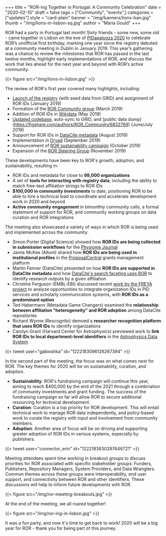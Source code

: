 +++
title = "ROR-ing Together in Portugal: A Community Celebration"
date = "2020-02-10"
draft = false
tags = ["Community", "events",]
categories = ["updates"]
style = "card-plain"
banner = "/img/banners/lions-ban.jpg"
thumb = "/img/lions-in-lisbon-sq.jpg"
author = "Maria Gould"
+++

ROR had a party in Portugal last month! Sixty friends - some new, some old - came together in Lisbon on the eve of [PIDapalooza 2020](https://www.pidapalooza.org) to celebrate ROR’s unofficial first birthday, marking one year since the registry debuted at a community meeting in Dublin in January 2019. This year’s gathering was a chance to review the milestones that ROR has passed in the last twelve months, highlight early implementations of ROR, and discuss the work that lies ahead for the next year and beyond with ROR’s active community.

{{< figure src="/img/lions-in-lisbon.jpg" >}}

The review of ROR's first year covered many highlights, including:

-  [Launch of the registry](https://ror.org/blog/2019-02-10-announcing-first-ror-prototype/) (with seed data from GRID) and assignment of ROR IDs (January 2019)
-  Formation of the [ROR Community group](/supporters) (March 2019)
-  Addition of ROR IDs in [Wikidata](https://www.wikidata.org/wiki/Property:P6782) (May 2019)
-  [Updated codebase](/blog/2019-07-02-ror-development-update/), auto-sync to GRID, and [public data dump] (https://figshare.com/authors/ROR_Community/6832769) (June/July 2019)
-  Support for ROR IDs in [DataCite metadata](https://blog.datacite.org/identify-your-affiliation-with-metadata-schema-4-3/) (August 2019)
-  Implementation in [Dryad](/blog/2019-07-10-ror-ing-together-with-dryad/) (September 2019)
-  Announcement of [ROR sustainability campaign](/blog/2019-10-16-help-sustain-ror/) (October 2019)
-  Expansion of the [ROR Steering Group](/blog/2019-11-22-meet-the-ror-steering-group/) (November 2019)

These developments have been key to ROR's growth, adoption, and sustainability, resulting in:

-  ROR IDs and metadata for close to **98,000 organizations**
-  A set of **tools for interacting with registry data**, including the ability to match free-text affiliation strings to ROR IDs
-  **$100,000 in community investments** to date, positioning ROR to be able to hire a technical lead to coordinate and accelerate development work in 2020 and beyond
-  **Active community engagement** in bimonthly community calls, a formal statement of support for ROR, and community working groups on data curation and ROR integrations

The meeting also showcased a variety of ways in which ROR is being used and implemented across the community:

-  Simon Porter (Digital Science) showed how **ROR IDs are being collected in submission workflows** for the [Physiome Journal](https://journal.physiomeproject.org/)
-  Jamie McKee (Altum) shared how **ROR IDs are being used in institutional profiles** in the [ProposalCentral](https://www.altum.com/grant-making-management-system-software-tools) grants management platform
-  Martin Fenner (DataCite) presented on how **ROR IDs are supported in DataCite metadata** and how [DataCite's search faceting uses ROR](https://blog.datacite.org/affiliation-facet-new-in-datacite-search/) to identify research outputs by a given affiliation
-  Christine Ferguson (EMBL-EBI) discussed recent [work by the FREYA project](https://www.project-freya.eu/en/deliverables/freya_d4-4.pdf) to analyze opportunities to integrate organization IDs in PID services and scholarly communication systems, with **ROR IDs as a predominant option**
-  Ted Habermann (Metadata Game Changers) examined the **relationship between affiliation "heterogeneity" and ROR adoption** among DataCite repositories
-  Richard Wynne (Rescognito) demoed a **researcher recognition platform that uses ROR IDs** to identify organizations
-  Carolyn Grant (Harvard Center for Astrophysics) previewed work to **link ROR IDs to local department-level identifiers** in the [Astrophysics Data System](https://ui.adsabs.harvard.edu/)

{{< tweet user="gabioshka" id="1222183096126267394" >}}

In the second part of the meeting, the focus was on what comes next for ROR. The key themes for 2020 will be on sustainability, curation, and adoption.

-  **Sustainability**: ROR's fundraising campaign will continue this year, aiming to reach $400,000 by the end of the 2021 through a combination of community investments and grant funding. The success of the fundraising campaign so far will allow ROR to secure additional resourcing for technical development.
-  **Curation**: Curation is a top priority for ROR development. This will entail technical work to manage ROR data independently, and policy-based work to curate the registry with input and involvement from community members.
-  **Adoption**: Another area of focus will be on driving and supporting greater adoption of ROR IDs in various systems, especially by publishers.

{{< tweet user="connector_erin" id="1222183630287646721" >}}

Meeting attendees spent time working in breakout groups to discuss priorities for ROR associated with specific stakeholder groups: Funders, Publishers, Repository Managers, System Providers, and Data Wranglers. Common themes across these groups were interoperability, end user support, and connectivity between ROR and other identifiers. These discussions will help to inform future developments with ROR.

{{< figure src="/img/ror-meeting-breakouts.jpg" >}}

At the end of the meeting, we all roared together!

{{< figure src="/img/ror-ing-in-lisbon.jpg" >}}

It was a fun party, and now it's time to get back to work! 2020 will be a big year for ROR - thank you for being part of this journey.
